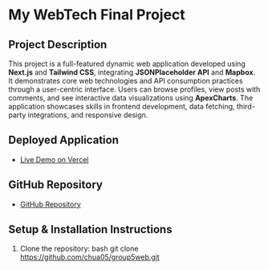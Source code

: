 # My WebTech Final Project

## Project Description
This project is a full-featured dynamic web application developed using **Next.js** and **Tailwind CSS**, integrating **JSONPlaceholder API** and **Mapbox**. It demonstrates core web technologies and API consumption practices through a user-centric interface. Users can browse profiles, view posts with comments, and see interactive data visualizations using **ApexCharts**. The application showcases skills in frontend development, data fetching, third-party integrations, and responsive design.

## Deployed Application
- [Live Demo on Vercel](https://your-app-name.vercel.app)

## GitHub Repository
- [GitHub Repository](https://github.com/chua05/group5web.git)

## Setup & Installation Instructions
1. Clone the repository:
bash
git clone https://github.com/chua05/group5web.git
